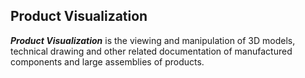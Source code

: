 ##  Product Visualization

_**Product Visualization**_ is the viewing and manipulation of 3D models, technical drawing and other related documentation of manufactured components and large assemblies of products.

